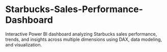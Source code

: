 # Starbucks-Sales-Performance-Dashboard
Interactive Power BI dashboard analyzing Starbucks sales performance, trends, and insights across multiple dimensions using DAX, data modeling, and visualization.

